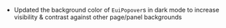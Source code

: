 - Updated the background color of `EuiPopover`s in dark mode to increase visibility & contrast against other page/panel backgrounds
